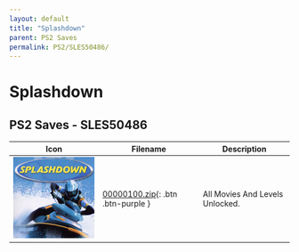 ```yaml
---
layout: default
title: "Splashdown"
parent: PS2 Saves
permalink: PS2/SLES50486/
---
```

# Splashdown

## PS2 Saves - SLES50486

| Icon | Filename | Description |
|------|----------|-------------|
| ![Splashdown](icon0.png) | [00000100.zip](00000100.zip){: .btn .btn-purple } | All Movies And Levels Unlocked. |
